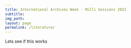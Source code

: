 ```yaml
---
title: International Archives Week - Milli Sessions 2021
subtitle: 
img_path: 
layout: page
permalink: /literature/
---
```


Lets see if this works
